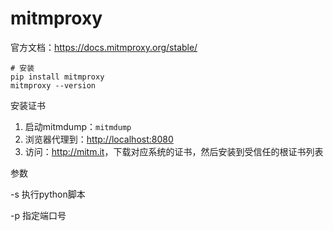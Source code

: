 # mitmproxy

官方文档：<https://docs.mitmproxy.org/stable/>

```shell
# 安装
pip install mitmproxy
mitmproxy --version
```

安装证书

1. 启动mitmdump：`mitmdump`
2. 浏览器代理到：<http://localhost:8080>
3. 访问：<http://mitm.it>，下载对应系统的证书，然后安装到受信任的根证书列表

参数

-s 执行python脚本

-p 指定端口号

